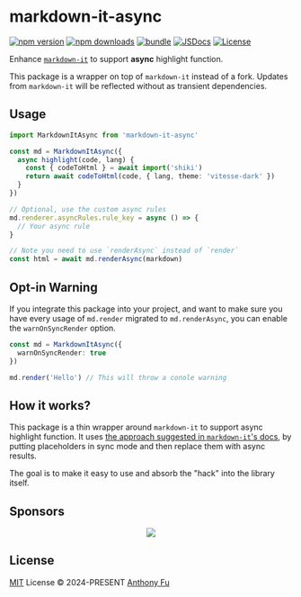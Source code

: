 # markdown-it-async

[![npm version][npm-version-src]][npm-version-href]
[![npm downloads][npm-downloads-src]][npm-downloads-href]
[![bundle][bundle-src]][bundle-href]
[![JSDocs][jsdocs-src]][jsdocs-href]
[![License][license-src]][license-href]

Enhance [`markdown-it`](https://github.com/markdown-it/markdown-it) to support **async** highlight function.

This package is a wrapper on top of `markdown-it` instead of a fork. Updates from `markdown-it` will be reflected without as transient dependencies.

## Usage

```ts
import MarkdownItAsync from 'markdown-it-async'

const md = MarkdownItAsync({
  async highlight(code, lang) {
    const { codeToHtml } = await import('shiki')
    return await codeToHtml(code, { lang, theme: 'vitesse-dark' })
  }
})

// Optional, use the custom async rules
md.renderer.asyncRules.rule_key = async () => {
  // Your async rule
}

// Note you need to use `renderAsync` instead of `render`
const html = await md.renderAsync(markdown)
```

## Opt-in Warning

If you integrate this package into your project, and want to make sure you have every usage of `md.render` migrated to `md.renderAsync`, you can enable the `warnOnSyncRender` option.

```ts
const md = MarkdownItAsync({
  warnOnSyncRender: true
})

md.render('Hello') // This will throw a conole warning
```

## How it works?

This package is a thin wrapper around `markdown-it` to support async highlight function. It uses [the approach suggested in `markdown-it`'s docs](https://github.com/markdown-it/markdown-it/blob/master/docs/development.md#i-need-async-rule-how-to-do-it), by putting placeholders in sync mode and then replace them with async results.

The goal is to make it easy to use and absorb the "hack" into the library itself.

## Sponsors

<p align="center">
  <a href="https://cdn.jsdelivr.net/gh/antfu/static/sponsors.svg">
    <img src='https://cdn.jsdelivr.net/gh/antfu/static/sponsors.svg'/>
  </a>
</p>

## License

[MIT](./LICENSE) License © 2024-PRESENT [Anthony Fu](https://github.com/antfu)

<!-- Badges -->

[npm-version-src]: https://img.shields.io/npm/v/markdown-it-async?style=flat&colorA=080f12&colorB=1fa669
[npm-version-href]: https://npmjs.com/package/markdown-it-async
[npm-downloads-src]: https://img.shields.io/npm/dm/markdown-it-async?style=flat&colorA=080f12&colorB=1fa669
[npm-downloads-href]: https://npmjs.com/package/markdown-it-async
[bundle-src]: https://img.shields.io/bundlephobia/minzip/markdown-it-async?style=flat&colorA=080f12&colorB=1fa669&label=minzip
[bundle-href]: https://bundlephobia.com/result?p=markdown-it-async
[license-src]: https://img.shields.io/github/license/antfu/markdown-it-async.svg?style=flat&colorA=080f12&colorB=1fa669
[license-href]: https://github.com/antfu/markdown-it-async/blob/main/LICENSE
[jsdocs-src]: https://img.shields.io/badge/jsdocs-reference-080f12?style=flat&colorA=080f12&colorB=1fa669
[jsdocs-href]: https://www.jsdocs.io/package/markdown-it-async
